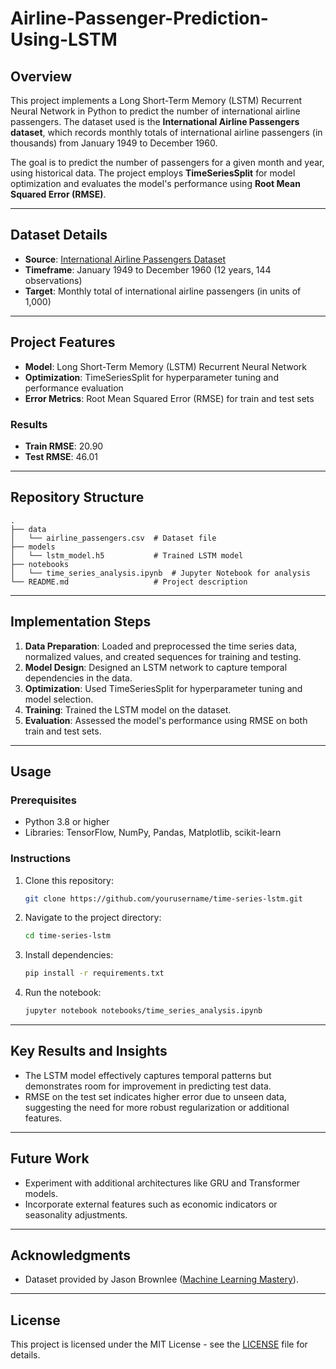 # Airline-Passenger-Prediction-Using-LSTM

## Overview
This project implements a Long Short-Term Memory (LSTM) Recurrent Neural Network in Python to predict the number of international airline passengers. The dataset used is the **International Airline Passengers dataset**, which records monthly totals of international airline passengers (in thousands) from January 1949 to December 1960.

The goal is to predict the number of passengers for a given month and year, using historical data. The project employs **TimeSeriesSplit** for model optimization and evaluates the model's performance using **Root Mean Squared Error (RMSE)**.

---

## Dataset Details
- **Source**: [International Airline Passengers Dataset](https://machinelearningmastery.com/time-series-datasets-for-machine-learning/)
- **Timeframe**: January 1949 to December 1960 (12 years, 144 observations)
- **Target**: Monthly total of international airline passengers (in units of 1,000)

---

## Project Features
- **Model**: Long Short-Term Memory (LSTM) Recurrent Neural Network
- **Optimization**: TimeSeriesSplit for hyperparameter tuning and performance evaluation
- **Error Metrics**: Root Mean Squared Error (RMSE) for train and test sets

### Results
- **Train RMSE**: 20.90
- **Test RMSE**: 46.01

---

## Repository Structure
```
.
├── data
│   └── airline_passengers.csv  # Dataset file
├── models
│   └── lstm_model.h5           # Trained LSTM model
├── notebooks
│   └── time_series_analysis.ipynb  # Jupyter Notebook for analysis
└── README.md                   # Project description
```

---

## Implementation Steps
1. **Data Preparation**: Loaded and preprocessed the time series data, normalized values, and created sequences for training and testing.
2. **Model Design**: Designed an LSTM network to capture temporal dependencies in the data.
3. **Optimization**: Used TimeSeriesSplit for hyperparameter tuning and model selection.
4. **Training**: Trained the LSTM model on the dataset.
5. **Evaluation**: Assessed the model's performance using RMSE on both train and test sets.

---

## Usage
### Prerequisites
- Python 3.8 or higher
- Libraries: TensorFlow, NumPy, Pandas, Matplotlib, scikit-learn

### Instructions
1. Clone this repository:
   ```bash
   git clone https://github.com/yourusername/time-series-lstm.git
   ```
2. Navigate to the project directory:
   ```bash
   cd time-series-lstm
   ```
3. Install dependencies:
   ```bash
   pip install -r requirements.txt
   ```
4. Run the notebook:
   ```bash
   jupyter notebook notebooks/time_series_analysis.ipynb
   ```

---

## Key Results and Insights
- The LSTM model effectively captures temporal patterns but demonstrates room for improvement in predicting test data.
- RMSE on the test set indicates higher error due to unseen data, suggesting the need for more robust regularization or additional features.

---

## Future Work
- Experiment with additional architectures like GRU and Transformer models.
- Incorporate external features such as economic indicators or seasonality adjustments.

---

## Acknowledgments
- Dataset provided by Jason Brownlee ([Machine Learning Mastery](https://machinelearningmastery.com/)).

---

## License
This project is licensed under the MIT License - see the [LICENSE](LICENSE) file for details.
